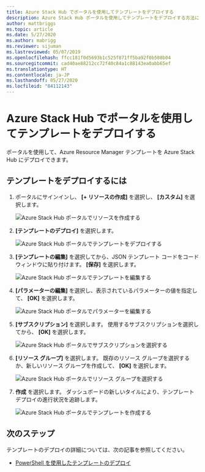 ```yaml
---
title: Azure Stack Hub でポータルを使用してテンプレートをデプロイする
description: Azure Stack Hub ポータルを使用してテンプレートをデプロイする方法について学習します。
author: mattbriggs
ms.topic: article
ms.date: 5/27/2020
ms.author: mabrigg
ms.reviewer: sijuman
ms.lastreviewed: 05/07/2019
ms.openlocfilehash: ffcc181f0d5693b1c525f871ff5ba92f0b508b04
ms.sourcegitcommit: cad40ae88212cc72f40c84a1c88143ea0abb65ef
ms.translationtype: HT
ms.contentlocale: ja-JP
ms.lasthandoff: 05/27/2020
ms.locfileid: "84112143"
---
```

# <a name="deploy-a-template-using-the-portal-in-azure-stack-hub"></a>Azure Stack Hub でポータルを使用してテンプレートをデプロイする

ポータルを使用して、Azure Resource Manager テンプレートを Azure Stack Hub にデプロイできます。

## <a name="to-deploy-a-template"></a>テンプレートをデプロイするには

1. ポータルにサインインし、 **[+ リソースの作成]** を選択し、 **[カスタム]** を選択します。

   ![Azure Stack Hub ポータルでリソースを作成する](media/azure-stack-deploy-template-portal/template-deploy1.png)

1. **[テンプレートのデプロイ]** を選択します。

   ![Azure Stack Hub ポータルでテンプレートをデプロイする](media/azure-stack-deploy-template-portal/template-deploy2.png)

1. **[テンプレートの編集]** を選択してから、JSON テンプレート コードをコード ウィンドウに貼り付けます。 **[保存]** を選択します。

   ![Azure Stack Hub ポータルでテンプレートを編集する](media/azure-stack-deploy-template-portal/template-deploy3.png)

1. **[パラメーターの編集]** を選択し、表示されているパラメーターの値を指定して、 **[OK]** を選択します。

   ![Azure Stack Hub ポータルでパラメーターを編集する](media/azure-stack-deploy-template-portal/template-deploy4.png)

1. **[サブスクリプション]** を選択します。 使用するサブスクリプションを選択してから、 **[OK]** を選択します。

   ![Azure Stack Hub ポータルでサブスクリプションを選択する](media/azure-stack-deploy-template-portal/template-deploy5.png)

1. **[リソース グループ]** を選択します。 既存のリソース グループを選択するか、新しいリソース グループを作成して、 **[OK]** を選択します。

   ![Azure Stack Hub ポータルでリソース グループを選択する](media/azure-stack-deploy-template-portal/template-deploy6.png)

1. **作成** を選択します。 ダッシュボードの新しいタイルにより、テンプレート デプロイの進行状況を追跡します。

   ![Azure Stack Hub ポータルでテンプレートを作成する](media/azure-stack-deploy-template-portal/template-deploy7.png)

## <a name="next-steps"></a>次のステップ

テンプレートのデプロイの詳細については、次の記事を参照してください。

- [PowerShell を使用したテンプレートのデプロイ](azure-stack-deploy-template-powershell.md)
